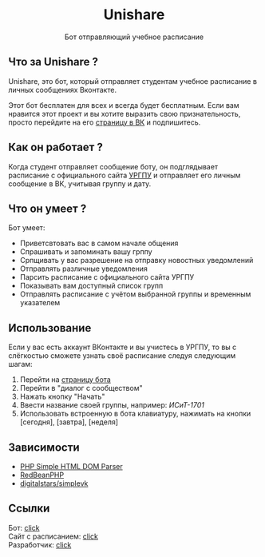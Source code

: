 <h1 align="center">Unishare</h1>
<p align="center">Бот отправляющий учебное расписание</p>
<h2>Что за Unishare ?</h2>
<p>Unishare, это бот, который отправляет студентам учебное расписание в личных сообщениях Вконтакте.</p>
<p>Этот бот бесплатен для всех и всегда будет бесплатным. Если вам нравится этот проект и вы хотите выразить свою признательность, просто перейдите на его <a href="https://vk.com/uspu_timetable_bot">страницу в ВК</a> и подпишитесь.</p>
<h2>Как он работает ?</h2>
<p>Когда студент отправляет сообщение боту, он подглядывает расписание с официального сайта <a href="https://uspu.ru/education/eios/schedule/">УРГПУ</a> и отправляет его личным сообщение в ВК, учитывая группу и дату.</p>
<h2>Что он умеет ?</h2>
<p>Бот умеет:</p>
<ul>
<li>Приветсвтовать вас в самом начале общения</li>
<li>Спрашивать и запоминать вашу грппу</li>
<li>Српщивать у вас разрешение на отправку новостных уведомлений</li>
<li>Отправлять различные уведомления</li>
<li>Парсить расписание с официального сайта УРГПУ</li>
<li>Показывать вам доступный список групп</li>
<li>Отправлять расписание с учётом выбранной группы и временным указателем</li>
</ul>
<h2>Использование</h2>
<p>Если у вас есть аккаунт ВКонтакте и вы учистесь в УРГПУ, то вы с слёгкостью сможете узнать своё расписание следуя следующим шагам:</p>
<ol>
<li>Перейти на <a href="https://vk.com/uspu_timetable_bot">страницу бота</a></li>
<li>Перейти в "диалог с сообществом"</li>
<li>Нажать кнопку "Начать"</li>
<li>Ввести название своей группы, например: <i>ИСиТ-1701</i></li>
<li>Использовать встроенную в бота клавиатуру, нажимать на кнопки [сегодня], [завтра], [неделя]</li>
</ol>
<h2>Зависимости</h2>
<ul>
<li><a href="https://simplehtmldom.sourceforge.io">PHP Simple HTML DOM Parser</a></li>
<li><a href="https://redbeanphp.com/index.php">RedBeanPHP</a></li>
<li><a href="https://github.com/digitalstars/simplevk">digitalstars/simplevk</a></li>
</ul>
<h2>Ссылки</h2>
Бот: <a href="https://vk.com/uspu_timetable_bot">click</a><br>
Сайт с расписанием: <a href="https://uspu.ru/education/eios/schedule/">click</a><br>
Разработчик: <a href="https://vk.com/aleksandrovdd">click</a><br>




